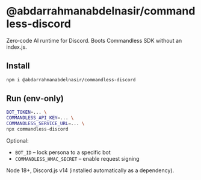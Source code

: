 # @abdarrahmanabdelnasir/commandless-discord

Zero‑code AI runtime for Discord. Boots Commandless SDK without an index.js.

## Install

```bash
npm i @abdarrahmanabdelnasir/commandless-discord
```

## Run (env‑only)

```bash
BOT_TOKEN=... \
COMMANDLESS_API_KEY=... \
COMMANDLESS_SERVICE_URL=... \
npx commandless-discord
```

Optional:
- `BOT_ID` – lock persona to a specific bot
- `COMMANDLESS_HMAC_SECRET` – enable request signing

Node 18+, Discord.js v14 (installed automatically as a dependency).

